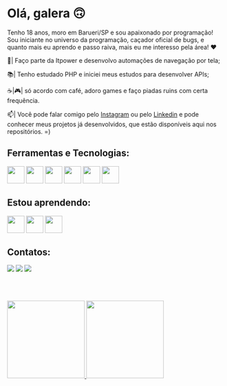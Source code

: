 ### 
<strong><h1>Olá, galera 🙃</h1></strong>

Tenho 18 anos, moro em Barueri/SP e sou apaixonado por programação! Sou iniciante no universo da programação, caçador oficial de bugs, e quanto mais eu aprendo e passo raiva, mais eu me interesso pela área! ❤

🤿| Faço parte da Itpower e desenvolvo automações de navegação por tela;

📚| Tenho estudado PHP e iniciei meus estudos para desenvolver APIs;

☕|🎮| só acordo com café, adoro games e faço piadas ruins com certa frequência.

📫| Você pode falar comigo pelo <a href="https://www.instagram.com/_luan__ferreira/">Instagram</a> ou pelo <a href="https://www.linkedin.com/in/luangabrielferreira/">Linkedin</a> e pode conhecer meus projetos já desenvolvidos, que estão disponíveis aqui nos repositórios. =)
<!--
**gomesbtw/gomesbtw** is a ✨ _special_ ✨ repository because its `README.md` (this file) appears on your GitHub profile.

Here are some ideas to get you started:

- 🔭 I’m currently working on ...
- 🌱 I’m currently learning ...
- 👯 I’m looking to collaborate on ...
- 🤔 I’m looking for help with ...
- 💬 Ask me about ...
- 📫 How to reach me: ...
- 😄 Pronouns: ...
- ⚡ Fun fact: ...
-->
<strong><h2>Ferramentas e Tecnologias:</h2></strong>
<p>
<img src="https://cdn.jsdelivr.net/gh/devicons/devicon/icons/python/python-original-wordmark.svg"  width="40" height="40"/>
<img src="https://cdn.jsdelivr.net/gh/devicons/devicon/icons/vscode/vscode-original-wordmark.svg" width="40" height="40"/>
<img src="https://cdn.jsdelivr.net/gh/devicons/devicon/icons/javascript/javascript-original.svg" width="40" height="40"/>
<img src="https://cdn.jsdelivr.net/gh/devicons/devicon/icons/css3/css3-original.svg" width="40" height="40"/>
<img src="https://cdn.jsdelivr.net/gh/devicons/devicon/icons/html5/html5-original-wordmark.svg" width="40" height="40"/>
<img src="https://cdn.jsdelivr.net/gh/devicons/devicon/icons/microsoftsqlserver/microsoftsqlserver-plain-wordmark.svg" width="40" height="40" />
</p


<strong><h2>Estou aprendendo:</h2></strong>
<p>
<img src="https://cdn.jsdelivr.net/gh/devicons/devicon/icons/php/php-original.svg" width="40" height="40"/>        <img src="https://cdn.jsdelivr.net/gh/devicons/devicon/icons/git/git-original-wordmark.svg" width="40" height="40"/>        <img src="https://cdn.jsdelivr.net/gh/devicons/devicon/icons/github/github-original-wordmark.svg" width="40" height="40"/>
</p>

<strong><h2>Contatos:</strong></h2>
<div>
<a href="https://instagram.com/_luan__ferreira" target="_blank"><img src="https://img.shields.io/badge/-Instagram-%23E4405F?style=for-the-badge&logo=instagram&logoColor=white" target="_blank"></a>
<a href = "mailto:luan.gab.f@gmail.com"><img src="https://img.shields.io/badge/Gmail-D14836?style=for-the-badge&logo=gmail&logoColor=white" target="_blank"></a>
<a href="https://www.linkedin.com/in/luangabrielferreira" target="_blank"><img src="https://img.shields.io/badge/-LinkedIn-%230077B5?style=for-the-badge&logo=linkedin&logoColor=white" target="_blank"></a>   
</div>
<br>
<h2>          </h2>
<br>
<div>
<a href="https://github.com/gomesbtw">
<img height="180em" src="https://github-readme-stats.vercel.app/api/top-langs/?username=gomesbtw&layout=compact&langs_count=7&theme=dracula"/>
<img height="180em" src="https://github-readme-stats.vercel.app/api?username=gomesbtw&show_icons=true&theme=dracula&include_all_commits=true&count_private=true"/>
</div>

<br>
